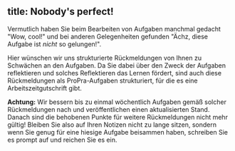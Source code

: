 title: Nobody's perfect!
---
Vermutlich haben Sie beim Bearbeiten von Aufgaben manchmal gedacht "Wow, cool!"
und bei anderen Gelegenheiten gefunden "Ächz, diese Aufgabe ist _nicht_ so gelungen!".

Hier wünschen wir uns strukturierte Rückmeldungen von Ihnen zu Schwächen an den Aufgaben.
Da Sie dabei über den Zweck der Aufgaben reflektieren und solches Reflektieren das Lernen fördert,
sind auch diese Rückmeldungen als ProPra-Aufgaben strukturiert,
für die es eine Arbeitszeitgutschrift gibt.

**Achtung:** Wir bessern bis zu einmal wöchentlich Aufgaben gemäß solcher Rückmeldungen
nach und veröffentlichen einen aktualisierten Stand. 
Danach sind die behobenen Punkte für weitere Rückmeldungen nicht mehr gültig!
Bleiben Sie also auf Ihren Notizen nicht zu lange sitzen, sondern wenn Sie genug
für eine hiesige Aufgabe beisammen haben, schreiben Sie es prompt auf und
reichen Sie es ein.
